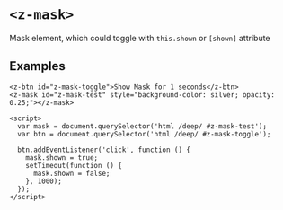 # `<z-mask>`

Mask element, which could toggle with `this.shown` or `[shown]` attribute

## Examples

```
<z-btn id="z-mask-toggle">Show Mask for 1 seconds</z-btn>
<z-mask id="z-mask-test" style="background-color: silver; opacity: 0.25;"></z-mask>

<script>
  var mask = document.querySelector('html /deep/ #z-mask-test');
  var btn = document.querySelector('html /deep/ #z-mask-toggle');

  btn.addEventListener('click', function () {
    mask.shown = true;
    setTimeout(function () {
      mask.shown = false;
    }, 1000);
  });
</script>
```
